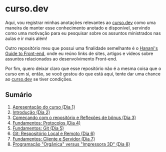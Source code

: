 # curso.dev
Aqui, vou registrar minhas anotações relevantes ao [curso.dev](https://curso.dev/) como uma maneira de manter esse conhecimento anotado e disponível, servindo como uma motivação para eu pesquisar sobre os assuntos ministrados nas aulas e ir mais além!

Outro repositório meu que possui uma finalidade semelhante é o [Hanani's Guide to Front-end](https://github.com/hananitallyson/guide-to-front-end), onde eu reúno links de sites, artigos e vídeos sobre assuntos relacionados ao desenvolvimento Front-end.

Por fim, quero deixar claro que esse repositório não é a mesma coisa que o curso em si, então, se você gostou do que está aqui, tente dar uma chance ao [curso.dev](https://curso.dev/) se tiver condições.

## Sumário
1. [Apresentação do curso (Dia 1)](/dias/dia1.md)
2. [Introdução (Dia 2)](/dias/dia2.md)
3. [Começando com o repositório e Reflexões de bônus (Dia 3)](/dias/dia3.md)
4. [Fundamentos: Protocolos (Dia 4)](/dias/dia4.md)
5. [Fundamentos: Git (Dia 5)](/dias/dia5.md)
6. [Git: Respositório Local e Remoto (Dia 6)](/dias/dia6.md)
7. [Fundamentos: Cliente e Servidor (Dia 7)](/dias/dia7.md)
8. [Programação "Orgânica" versus "Impressora 3D" (Dia 8)](/dias/dia8.md)
